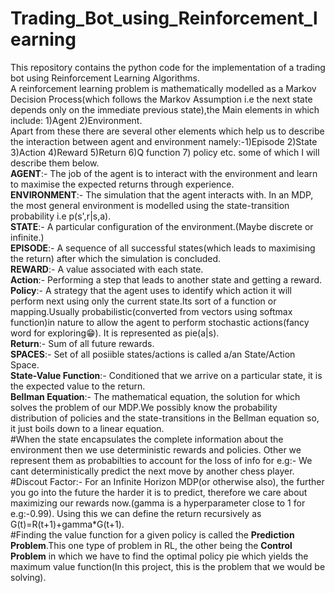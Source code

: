# Trading_Bot_using_Reinforcement_learning
This repository contains the python code for the implementation of a trading bot using Reinforcement Learning Algorithms.<br/>
A reinforcement learning problem is mathematically modelled as a Markov Decision Process(which follows the Markov Assumption i.e the next state depends only on the immediate previous state),the Main elements in which include: 1)Agent 2)Environment.<br/>
Apart from these there are several other elements which help us to describe the interaction between agent and environment namely:-1)Episode 2)State 3)Action 4)Reward 5)Return 6)Q function 7) policy etc. some of which I will describe them below.<br/>
**AGENT**:- The job of the agent is to interact with the environment and learn to maximise the expected returns through experience.<br/>
**ENVIRONMENT**:- The simulation that the agent interacts with. In an MDP, the most general environment is modelled using the state-transition probability i.e p(s',r|s,a).<br/>
**STATE**:- A particular configuration of the environment.(Maybe discrete or infinite.)<br/>
**EPISODE**:- A sequence of all successful states(which leads to maximising the return) after which the simulation is concluded.<br/>
**REWARD**:- A value associated with each state.<br/>
**Action**:- Performing a step that leads to another state and getting a reward.<br/>
**Policy**:- A strategy that the agent uses to identify which action it will perform next using only the current state.Its sort of a function or mapping.Usually probabilistic(converted from vectors using softmax function)in nature to allow the agent to perform stochastic actions(fancy word for exploring😁). It is represented as pie(a|s).<br/>
**Return**:- Sum of all future rewards.<br/>
**SPACES**:- Set of all posiible states/actions is called a/an State/Action Space.<br/>
**State-Value Function**:- Conditioned that we arrive on a particular state, it is the expected value to the return.<br/>
**Bellman Equation**:- The mathematical equation, the solution for which solves the problem of our MDP.We possibly know the probability distribution of policies and the state-transitions in the Bellman equation so, it just boils down to a linear equation. <br/>
#When the state encapsulates the complete information about the environment then we use deterministic rewards and policies. Other we represent them as probabilties to account for the loss of info for e.g:- We cant deterministically predict the next move by another chess player.<br/>
#Discout Factor:- For an Infinite Horizon MDP(or otherwise also), the further you go into the future the harder it is to predict, therefore we care about maximizing our rewards now.(gamma is a hyperparameter close to 1 for e.g:-0.99). Using this we can define the return recursively as G(t)=R(t+1)+gamma*G(t+1).<br/>
#Finding the value function for a given policy is called the **Prediction Problem**.This one type of problem in RL, the other being the **Control Problem** in which we have to find the optimal policy pie which yields the maximum value function(In this project, this is the problem that we would be solving).<br/>
